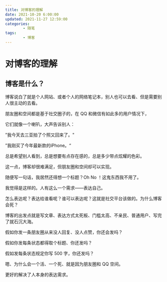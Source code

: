 ```yaml
---
title: 对博客的理解
date: 2021-10-20 6:00:00
updated: 2021-11-27 12:59:00
categories:
        - 随笔
tags:
        - 博客
---
```


# 对博客的理解

## 博客是什么？

博客说白了就是个人网站、或者个人的网络笔记本，别人也可以去看、但是需要别人很主动的去看。

朋友圈和空间都是基于社交圈子的，在 QQ 和微信有如此多的用户情况下，

它们就像一个喇叭，大声告诉别人：

”我今天去三亚拍了个照又回来了。"

”我刚买了今年最新款的iPhone。“

总是希望别人看到，总是想要有点存在感的，总是多少带点炫耀的色彩。

这一点，博客却很难满足，但朋友圈和空间却可以实现。

随便写一句话，我居然还得想一个标题？Oh No ！这鬼东西我不用了。

我觉得是这样的。人有这么一个需求——表达自己。

怎么表达呢？表达给谁看呢？谁可以表达呢？这就是社交平台该做的。为什么博客会死？

博客的出发点就是写文章、表达方式太死板、门槛太高、不亲民、普通用户、写完了就石沉大海。

假如你发一条朋友圈从来没人回复、没人点赞，你还会发吗？

假如你发每条状态都得取个标题、你还发吗？

假如发每条状态规定你写 500 字，你还发吗？

嗯、为什么会一个活、一个死、就是因为朋友圈和 QQ 空间。

更好的解决了人本身的表达需求。
